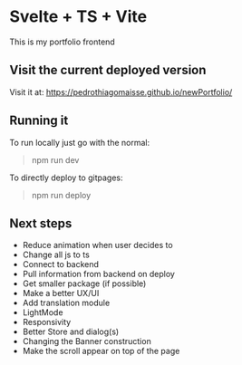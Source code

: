 # Svelte + TS + Vite

This is my portfolio frontend

## Visit the current deployed version

Visit it at: <https://pedrothiagomaisse.github.io/newPortfolio/>

## Running it

To run locally just go with the normal:
> npm run dev

To directly deploy to gitpages:
> npm run deploy

## Next steps

- Reduce animation when user decides to
- Change all js to ts
- Connect to backend
- Pull information from backend on deploy
- Get smaller package (if possible)
- Make a better UX/UI
- Add translation module
- LightMode
- Responsivity
- Better Store and dialog(s)
- Changing the Banner construction
- Make the scroll appear on top of the page
